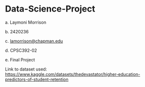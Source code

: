 # Data-Science-Project

a. Laymoni Morrison

b. 2420236

c. lamorrison@chapman.edu

d. CPSC392-02

e. Final Project 

Link to dataset used: https://www.kaggle.com/datasets/thedevastator/higher-education-predictors-of-student-retention 

